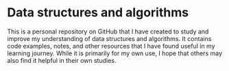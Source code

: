# Data structures and algorithms

This is a personal repository on GitHub that I have created to study and improve my understanding of data structures and algorithms. It contains code examples, notes, and other resources that I have found useful in my learning journey. While it is primarily for my own use, I hope that others may also find it helpful in their own studies.
